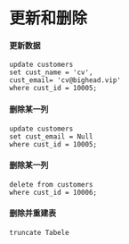 # 更新和删除

#### 更新数据
```
update customers
set cust_name = 'cv',
cust_email= 'cv@bighead.vip'
where cust_id = 10005;
```

#### 删除某一列
```
update customers
set cust_email = Null
where cust_id = 10005;
```
#### 删除某一列
```
delete from customers
where cust_id = 10006;
```
#### 删除并重建表
```truncate Tabele```